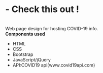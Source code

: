 <h1> - Check this out !</h1>
<br>
Web page design for hosting COVID-19 info.
<br>
<b>Components used</b>
<ul>
<li>HTML</li>
<li>CSS</li>
<li>Bootstrap</li>
<li>JavaScript/jQuery</li>
<li>API:COVID19 api(www.covid19api.com)</li>
</ul>
